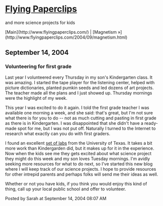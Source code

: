 <div id="container">

<div id="banner">

# [Flying Paperclips](http://www.flyingpaperclips.com/)

<span class="description">and more science projects for kids</span></div>

<div class="content">

<div id="menu">[Main](http://www.flyingpaperclips.com/) | [Magnetism »](http://www.flyingpaperclips.com/2004/09/magnetism.html)</div>

</div>

<div class="content">

## September 14, 2004

<div class="blogbody">

### Volunteering for first grade

Last year I volunteered every Thursday in my son's Kindergarten class. It was amazing. I started the tape player for the listening center, helped with picture dictionaries, planted pumkin seeds and led dozens of art projects. The teacher made all the plans and I just showed up. Thursday mornings were the highlight of my week.

This year I was excited to do it again. I told the first grade teacher I was available one morning a week, and she said: that's great, but I'm not sure what there is for you to do -- not as much cutting and pasting in first grade as there is in Kindergarten. I was disappointed that she didn't have a ready-made spot for me, but I was not put off. Naturally I turned to the Internet to research what exactly can you do with first graders.

I found an excellent [set of labs](http://www.utexas.edu/cons/uteachoutreach/students/create_lab/grade1.html) from the University of Texas. It takes a bit more work than Kindergarden did, but it makes up for it in the experience. Now when the kids see me they gets excited about what science project they might do this week and my son loves Tuesday mornings. I'm avidly seeking more resources for what to do next, so I've started this new blog where I will keep track of our science projects. I hope to provide resources for other intrepid parents and perhaps folks will send me their ideas as well.

Whether or not you have kids, if you think you would enjoy this kind of thing, call up your local public school and offer to volunteer.

<a name="more"></a><span class="posted">Posted by Sarah at September 14, 2004 08:07 AM</span> </div>

</div>

</div>